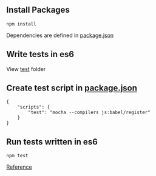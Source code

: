 ## Install Packages

	npm install

Dependencies are defined in [package.json](./package.json)

## Write tests in es6

View [test](./test) folder

## Create test script in [package.json](package.json)

	{
		"scripts": {
	    	"test": "mocha --compilers js:babel/register"
	  	}
	}


## Run tests written in es6

	npm test


[Reference](https://babeljs.io/docs/setup/#mocha)
